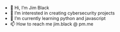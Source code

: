 - 👋 Hi, I’m Jim Black
- 👀 I’m interested in creating cybersecurity projects
- 🌱 I’m currently learning python and javascript
- 📫 How to reach me jim.black @ pm.me

<!---
islasec/islasec is a ✨ special ✨ repository because its `README.md` (this file) appears on your GitHub profile.
You can click the Preview link to take a look at your changes.
--->
